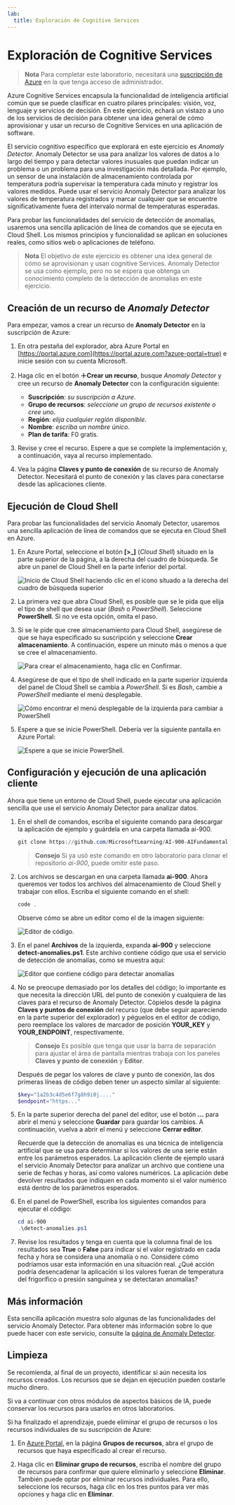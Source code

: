 ```yaml
---
lab:
  title: Exploración de Cognitive Services
---
```


# Exploración de Cognitive Services

> **Nota** Para completar este laboratorio, necesitará una [suscripción de Azure](https://azure.microsoft.com/free?azure-portal=true) en la que tenga acceso de administrador.

Azure Cognitive Services encapsula la funcionalidad de inteligencia artificial común que se puede clasificar en cuatro pilares principales: visión, voz, lenguaje y servicios de decisión. En este ejercicio, echará un vistazo a uno de los servicios de decisión para obtener una idea general de cómo aprovisionar y usar un recurso de Cognitive Services en una aplicación de software.

El servicio cognitivo específico que explorará en este ejercicio es *Anomaly Detector*. Anomaly Detector se usa para analizar los valores de datos a lo largo del tiempo y para detectar valores inusuales que puedan indicar un problema o un problema para una investigación más detallada. Por ejemplo, un sensor de una instalación de almacenamiento controlada por temperatura podría supervisar la temperatura cada minuto y registrar los valores medidos. Puede usar el servicio Anomaly Detector para analizar los valores de temperatura registrados y marcar cualquier que se encuentre significativamente fuera del intervalo normal de temperaturas esperadas.

Para probar las funcionalidades del servicio de detección de anomalías, usaremos una sencilla aplicación de línea de comandos que se ejecuta en Cloud Shell. Los mismos principios y funcionalidad se aplican en soluciones reales, como sitios web o aplicaciones de teléfono.

> **Nota** El objetivo de este ejercicio es obtener una idea general de cómo se aprovisionan y usan cognitive Services. Anomaly Detector se usa como ejemplo, pero no se espera que obtenga un conocimiento completo de la detección de anomalías en este ejercicio.

## Creación de un recurso de *Anomaly Detector*

Para empezar, vamos a crear un recurso de **Anomaly Detector** en la suscripción de Azure:

1. En otra pestaña del explorador, abra Azure Portal en [https://portal.azure.com](https://portal.azure.com?azure-portal=true) e inicie sesión con su cuenta Microsoft.

1. Haga clic en el botón **&#65291;Crear un recurso**, busque *Anomaly Detector* y cree un recurso de **Anomaly Detector** con la configuración siguiente:
    - **Suscripción**: *su suscripción a Azure*.
    - **Grupo de recursos**: *seleccione un grupo de recursos existente o cree uno*.
    - **Región**: *elija cualquier región disponible*.
    - **Nombre**: *escriba un nombre único*.
    - **Plan de tarifa**: F0 gratis.

1. Revise y cree el recurso. Espere a que se complete la implementación y, a continuación, vaya al recurso implementado.

1. Vea la página **Claves y punto de conexión** de su recurso de Anomaly Detector. Necesitará el punto de conexión y las claves para conectarse desde las aplicaciones cliente.

## Ejecución de Cloud Shell

Para probar las funcionalidades del servicio Anomaly Detector, usaremos una sencilla aplicación de línea de comandos que se ejecuta en Cloud Shell en Azure.

1. En Azure Portal, seleccione el botón **[>_]** (*Cloud Shell*) situado en la parte superior de la página, a la derecha del cuadro de búsqueda. Se abre un panel de Cloud Shell en la parte inferior del portal.

    ![Inicio de Cloud Shell haciendo clic en el icono situado a la derecha del cuadro de búsqueda superior](media/anomaly-detector/powershell-portal-guide-1.png)

1. La primera vez que abra Cloud Shell, es posible que se le pida que elija el tipo de shell que desea usar (*Bash* o *PowerShell*). Seleccione **PowerShell**. Si no ve esta opción, omita el paso.  

1. Si se le pide que cree almacenamiento para Cloud Shell, asegúrese de que se haya especificado su suscripción y seleccione **Crear almacenamiento**. A continuación, espere un minuto más o menos a que se cree el almacenamiento.

    ![Para crear el almacenamiento, haga clic en Confirmar.](media/anomaly-detector/powershell-portal-guide-2.png)

1. Asegúrese de que el tipo de shell indicado en la parte superior izquierda del panel de Cloud Shell se cambia a *PowerShell*. Si es *Bash*, cambie a *PowerShell* mediante el menú desplegable.

    ![Cómo encontrar el menú desplegable de la izquierda para cambiar a PowerShell](media/anomaly-detector/powershell-portal-guide-3.png)

1. Espere a que se inicie PowerShell. Debería ver la siguiente pantalla en Azure Portal:  

    ![Espere a que se inicie PowerShell.](media/anomaly-detector/powershell-prompt.png)

## Configuración y ejecución de una aplicación cliente

Ahora que tiene un entorno de Cloud Shell, puede ejecutar una aplicación sencilla que use el servicio Anomaly Detector para analizar datos.

1. En el shell de comandos, escriba el siguiente comando para descargar la aplicación de ejemplo y guárdela en una carpeta llamada ai-900.

    ```PowerShell
    git clone https://github.com/MicrosoftLearning/AI-900-AIFundamentals ai-900
    ```

    >**Consejo** Si ya usó este comando en otro laboratorio para clonar el repositorio *ai-900*, puede omitir este paso.

1. Los archivos se descargan en una carpeta llamada **ai-900**. Ahora queremos ver todos los archivos del almacenamiento de Cloud Shell y trabajar con ellos. Escriba el siguiente comando en el shell:

     ```PowerShell
    code .
    ```

    Observe cómo se abre un editor como el de la imagen siguiente: 

    ![Editor de código.](media/anomaly-detector/powershell-portal-guide-4.png)

1. En el panel **Archivos** de la izquierda, expanda **ai-900** y seleccione **detect-anomalies.ps1**. Este archivo contiene código que usa el servicio de detección de anomalías, como se muestra aquí:

    ![Editor que contiene código para detectar anomalías](media/anomaly-detector/detect-anomalies-code.png)

1. No se preocupe demasiado por los detalles del código; lo importante es que necesita la dirección URL del punto de conexión y cualquiera de las claves para el recurso de Anomaly Detector. Cópielos desde la página **Claves y puntos de conexión** del recurso (que debe seguir apareciendo en la parte superior del explorador) y péguelos en el editor de código, pero reemplace los valores de marcador de posición **YOUR_KEY** y **YOUR_ENDPOINT**, respectivamente.

    > **Consejo** Es posible que tenga que usar la barra de separación para ajustar el área de pantalla mientras trabaja con los paneles **Claves y punto de conexión** y **Editor**.

    Después de pegar los valores de clave y punto de conexión, las dos primeras líneas de código deben tener un aspecto similar al siguiente:

    ```PowerShell
    $key="1a2b3c4d5e6f7g8h9i0j...."    
    $endpoint="https..."
    ```

1. En la parte superior derecha del panel del editor, use el botón **...** para abrir el menú y seleccione **Guardar** para guardar los cambios. A continuación, vuelva a abrir el menú y seleccione **Cerrar editor**.

    Recuerde que la detección de anomalías es una técnica de inteligencia artificial que se usa para determinar si los valores de una serie están entre los parámetros esperados. La aplicación cliente de ejemplo usará el servicio Anomaly Detector para analizar un archivo que contiene una serie de fechas y horas, así como valores numéricos. La aplicación debe devolver resultados que indiquen en cada momento si el valor numérico está dentro de los parámetros esperados.

1. En el panel de PowerShell, escriba los siguientes comandos para ejecutar el código:

    ```PowerShell
    cd ai-900
    .\detect-anomalies.ps1
    ```

1. Revise los resultados y tenga en cuenta que la columna final de los resultados sea **True** o **False** para indicar si el valor registrado en cada fecha y hora se considera una anomalía o no. Considere cómo podríamos usar esta información en una situación real. ¿Qué acción podría desencadenar la aplicación si los valores fueran de temperatura del frigorífico o presión sanguínea y se detectaran anomalías?  

## Más información

Esta sencilla aplicación muestra solo algunas de las funcionalidades del servicio Anomaly Detector. Para obtener más información sobre lo que puede hacer con este servicio, consulte la [página de Anomaly Detector](https://azure.microsoft.com/services/cognitive-services/anomaly-detector/).

## Limpieza

Se recomienda, al final de un proyecto, identificar si aún necesita los recursos creados. Los recursos que se dejan en ejecución pueden costarle mucho dinero. 

Si va a continuar con otros módulos de aspectos básicos de IA, puede conservar los recursos para usarlos en otros laboratorios.

Si ha finalizado el aprendizaje, puede eliminar el grupo de recursos o los recursos individuales de su suscripción de Azure:

1. En [Azure Portal](https://portal.azure.com/), en la página **Grupos de recursos**, abra el grupo de recursos que haya especificado al crear el recurso.

2. Haga clic en **Eliminar grupo de recursos**, escriba el nombre del grupo de recursos para confirmar que quiere eliminarlo y seleccione **Eliminar**. También puede optar por eliminar recursos individuales. Para ello, seleccione los recursos, haga clic en los tres puntos para ver más opciones y haga clic en **Eliminar**.